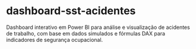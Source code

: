 # dashboard-sst-acidentes
Dashboard interativo em Power BI para análise e visualização de acidentes de trabalho, com base em dados simulados e fórmulas DAX para indicadores de segurança ocupacional.
